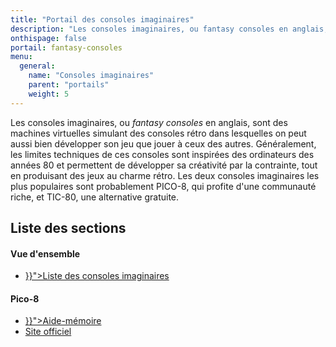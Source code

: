 ```yaml
---
title: "Portail des consoles imaginaires"
description: "Les consoles imaginaires, ou fantasy consoles en anglais, sont des machines virtuelles simulant des consoles rétro dans lesquelles on peut aussi bien développer son jeu que jouer à ceux des autres."
onthispage: false
portail: fantasy-consoles
menu:
  general:
    name: "Consoles imaginaires"
    parent: "portails"
    weight: 5
---
```


Les consoles imaginaires, ou *fantasy consoles* en anglais, sont des machines virtuelles simulant des consoles rétro dans lesquelles on peut aussi bien développer son jeu que jouer à ceux des autres. Généralement, les limites techniques de ces consoles sont inspirées des ordinateurs des années 80 et permettent de développer sa créativité par la contrainte, tout en produisant des jeux au charme rétro. Les deux consoles imaginaires les plus populaires sont probablement PICO-8, qui profite d'une communauté riche, et TIC-80, une alternative gratuite.

## Liste des sections

<div id="index-flex-container">
    <section>
        <h4>Vue d'ensemble</h4>
        <ul>
          <li><a href="{{< ref "fantasy-consoles/liste.md" >}}">Liste des consoles imaginaires</a></li>
        </ul>
    </section>
    <section>
      <h4>Pico-8</h4>
      <ul>
        <li><a href="{{< ref "fantasy-consoles/pico-8/memo.md" >}}">Aide-mémoire</a></li>
        <li><a href="https://www.lexaloffle.com/pico-8.php">Site officiel</a></li>
      </ul>
    </section>
</div>